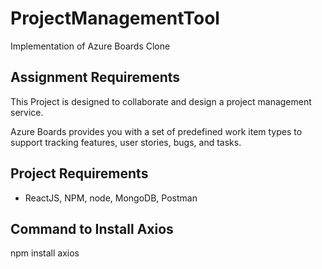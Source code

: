 # ProjectManagementTool
Implementation of Azure Boards Clone


## Assignment Requirements
This Project is designed to collaborate and design a project management service.

Azure Boards provides you with a set of predefined work item types to support tracking features, user stories, bugs, and tasks.

## Project Requirements
* ReactJS, NPM, node, MongoDB, Postman

## Command to Install Axios
npm install axios